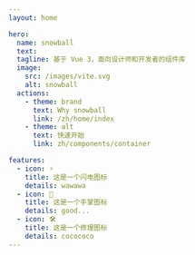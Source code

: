 ```yaml
---
layout: home

hero:
  name: snowball
  text:
  tagline: 基于 Vue 3，面向设计师和开发者的组件库
  image:
    src: /images/vite.svg
    alt: snowball
  actions:
    - theme: brand
      text: Why snowball
      link: /zh/home/index
    - theme: alt
      text: 快速开始
      link: zh/components/container

features:
  - icon: ⚡️
    title: 这是一个闪电图标
    details: wawawa
  - icon: 🖖
    title: 这是一个手掌图标
    details: good...
  - icon: 🛠️
    title: 这是一个修理图标
    details: cocococo
---
```

